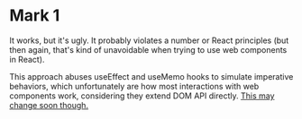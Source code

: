 # Mark 1

It works, but it's ugly. It probably violates a number or React principles (but then again, that's kind of unavoidable when trying to use web components in React).

This approach abuses useEffect and useMemo hooks to simulate imperative behaviors, which unfortunately are how most interactions with web components work, considering they extend DOM API directly. [This may change soon though.](https://blog.usejournal.com/w3c-declarative-custom-elements-proposal-b9640e54a5fd)